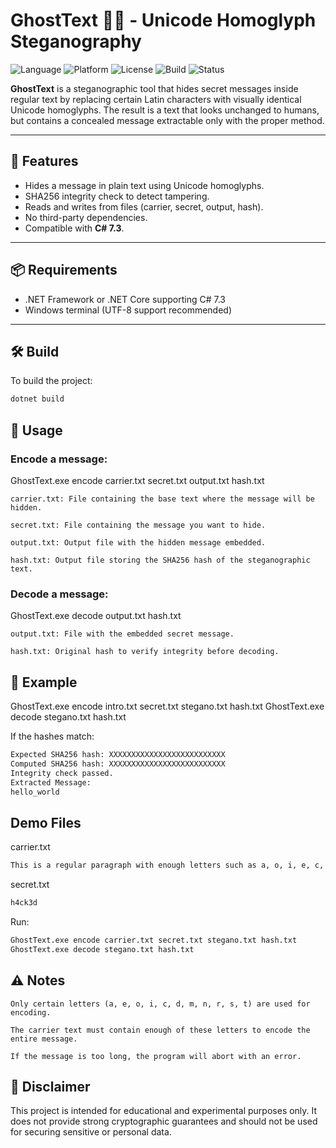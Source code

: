 # GhostText 🕵️‍♂️ - Unicode Homoglyph Steganography

![Language](https://img.shields.io/badge/language-C%23%207.3-blueviolet)
![Platform](https://img.shields.io/badge/platform-Windows-lightgrey)
![License](https://img.shields.io/badge/license-MIT-green)
![Build](https://github.com/abatsakidis/GhostText/actions/workflows/dotnet.yml/badge.svg)
![Status](https://img.shields.io/badge/status-Active-brightgreen)

**GhostText** is a steganographic tool that hides secret messages inside regular text by replacing certain Latin characters with visually identical Unicode homoglyphs. The result is a text that looks unchanged to humans, but contains a concealed message extractable only with the proper method.

---

## 🧩 Features

- Hides a message in plain text using Unicode homoglyphs.
- SHA256 integrity check to detect tampering.
- Reads and writes from files (carrier, secret, output, hash).
- No third-party dependencies.
- Compatible with **C# 7.3**.

---

## 📦 Requirements

- .NET Framework or .NET Core supporting C# 7.3
- Windows terminal (UTF-8 support recommended)

---

## 🛠️ Build

To build the project:

```bash
dotnet build
```

## 🚀 Usage

### Encode a message:

GhostText.exe encode carrier.txt secret.txt output.txt hash.txt

    carrier.txt: File containing the base text where the message will be hidden.

    secret.txt: File containing the message you want to hide.

    output.txt: Output file with the hidden message embedded.

    hash.txt: Output file storing the SHA256 hash of the steganographic text.

### Decode a message:

GhostText.exe decode output.txt hash.txt

    output.txt: File with the embedded secret message.

    hash.txt: Original hash to verify integrity before decoding.

## 📄 Example

GhostText.exe encode intro.txt secret.txt stegano.txt hash.txt
GhostText.exe decode stegano.txt hash.txt

If the hashes match:
```txt
Expected SHA256 hash: XXXXXXXXXXXXXXXXXXXXXXXXXX
Computed SHA256 hash: XXXXXXXXXXXXXXXXXXXXXXXXXX
Integrity check passed.
Extracted Message:
hello_world
```

## Demo Files

carrier.txt
```txt
This is a regular paragraph with enough letters such as a, o, i, e, c, and more. It looks harmless, but we can hide secrets inside.
```

secret.txt
```txt
h4ck3d
```

Run:

```bash
GhostText.exe encode carrier.txt secret.txt stegano.txt hash.txt
GhostText.exe decode stegano.txt hash.txt
```

## ⚠️ Notes

    Only certain letters (a, e, o, i, c, d, m, n, r, s, t) are used for encoding.

    The carrier text must contain enough of these letters to encode the entire message.

    If the message is too long, the program will abort with an error.

## 🧠 Disclaimer

This project is intended for educational and experimental purposes only. It does not provide strong cryptographic guarantees and should not be used for securing sensitive or personal data.
